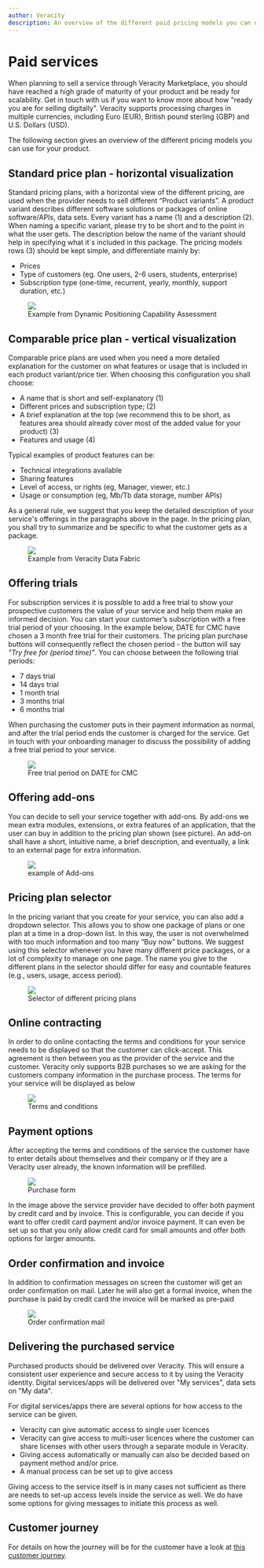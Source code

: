 ```yaml
---
author: Veracity
description: An overview of the different paid pricing models you can use for your product.
---
```


# Paid services

When planning to sell a service through Veracity Marketplace, you should have reached a high grade of maturity of your product and be ready for scalability. Get in touch with us if you want to know more about how "ready you are for selling digitally". Veracity supports processing charges in multiple currencies, including Euro (EUR), British pound sterling (GBP) and U.S. Dollars (USD).

The following section gives an overview of the different pricing models you can use for your product.

## Standard price plan - horizontal visualization​

Standard pricing plans, with a horizontal view of the different pricing, are used when the provider needs to sell different  “Product variants”. A product variant describes different software solutions or packages of online software/APIs, data sets. Every variant has a name (1) and a description (2). When naming a specific variant, please try to be short and to the point in what the user gets. The description below the name of the variant should help in specifying what it`s included in this package. ​The pricing models rows (3) should be kept simple, and differentiate mainly by:​
* Prices ​
* Type of customers (eg. One users, 2-6 users, students, enterprise)​
* Subscription type (one-time, recurrent, yearly, monthly, support duration, etc.)​

<figure>
	<img src="assets/DPCA.PNG"/>
	<figcaption>Example from Dynamic Positioning Capability Assessment</figcaption>
</figure>

## Comparable price plan - vertical visualization​
Comparable price plans are used when you need a more detailed explanation for the customer on what features or usage that is included in each product variant/price tier.​
When choosing this configuration you shall choose:​
* A name that is short and self-explanatory (1)​
* Different prices and subscription type; (2)
* A brief explanation at the top (we recommend this to be short, as features area should already cover most of the added value for your product) (3)
* Features and usage (4)

Typical examples of product features can be:​
* Technical integrations available​
* Sharing features​
* Level of access, or rights (eg, Manager, viewer, etc.)​
* Usage or consumption (eg, Mb/Tb data storage, number APIs) ​

As a general rule, we suggest that you keep the detailed description of your service's offerings in the paragraphs above in the page. In the pricing plan, you shall try to summarize and be specific to what the customer gets as a package.

<figure>
	<img src="assets/Datafabric.PNG"/>
	<figcaption>Example from Veracity Data Fabric</figcaption>
</figure>


## Offering trials
For subscription services it is possible to add a free trial to show your prospective customers the value of your service and help them make an informed decision. You can start your customer’s subscription with a free trial period of your choosing. In the example below, DATE for CMC have chosen a 3 month free trial for their customers. The pricing plan purchase buttons will consequently reflect the chosen period - the button will say <em>"Try free for (period time)"</em>. You can choose between the following trial periods:
* 7 days trial
* 14 days trial
* 1 month trial
* 3 months trial
* 6 months trial

When purchasing the customer puts in their payment information as normal, and after the trial period ends the customer is charged for the service. Get in touch with your onboarding manager to discuss the possibility of adding a free trial period to your service.

<figure>
	<img src="assets/CMC.png"/> 
	<figcaption>Free trial period on DATE for CMC</figcaption>
</figure>

## Offering add-ons 
You can decide to sell your service together with add-ons. By add-ons we mean extra modules, extensions, or extra features of an application, that the user can buy in addition to the pricing plan shown (see picture). An add-on shall have a short, intuitive name, a brief description, and eventually, a link to an external page for extra information.
<figure>
	<img src="assets/addons.png"/>
	<figcaption>example of Add-ons</figcaption>
</figure>

## Pricing plan selector  
In the pricing variant that you create for your service, you can also add a dropdown selector. This allows you to show one package of plans or one plan at a time in a drop-down list. In this way, the user is not overwhelmed with too much information and too many “Buy now” buttons. We suggest using this selector whenever you have many different price packages, or a lot of complexity to manage on one page. The name you give to the different plans in the selector should differ for easy and countable features (e.g., users, usage, access period). 

<figure>
	<img src="assets/pricingplanselector.png"/>
	<figcaption>Selector of different pricing plans</figcaption>
</figure>


## Online contracting
In order to do online contacting the terms and conditions for your service needs to be displayed  so that the customer can click-accept. This agreement is then between you as the provider of the service and the customer. Veracity only supports B2B purchases so we are asking for the customers company information in the purchase process. The terms for your service will be displayed as below

<figure>
	<img src="assets/ServiceTerms.png"/>
	<figcaption>Terms and conditions</figcaption>
</figure>


## Payment options

After accepting the terms and conditions of the service the customer have to enter details about themselves and their company or if they are a Veracity user already, the known information will be prefilled.

<figure>
	<img src="assets/PurchaseForm.png"/>
	<figcaption>Purchase form</figcaption>
</figure>

In the image above the service provider have decided to offer both payment by credit card and by invoice. This is configurable, you can decide if you want to offer credit card payment and/or invoice payment. It can even be set up so that you only allow credit card for small amounts and offer both options for larger amounts.

 ## Order confirmation and invoice
 In addition to confirmation messages on screen the customer will get an order confirmation on mail. Later he will also get a formal invoice, when the purchase is paid by credit card the invoice will be marked as pre-paid

<figure>
	<img src="assets/OrderConfirmation.png"/>
	<figcaption>Order confirmation mail</figcaption>
</figure>

## Delivering the purchased service
Purchased products should be delivered over Veracity. This will ensure a consistent user experience and secure access to it by using the Veracity identity. Digital services/apps will be delivered over "My services", data sets on "My data". 

For digital services/apps there are several options for how access to the service can be given. 
- Veracity can give automatic access to single user licences
- Veracity can give access to multi-user licences where the customer can share licenses with other users through a separate module in Veracity. 
- Giving access automatically or manually can also be decided based on payment method and/or price.
- A manual process can be set up to give access

Giving access to the service itself is in many cases not sufficient as there are needs to set-up access levels inside the service as well. We do have some options for giving messages to initiate this process as well. 

## Customer journey
For details on how the journey will be for the customer have a look at <a href="assets/UserJourneyPurchasableProducts.png" download>this customer journey</a>.
